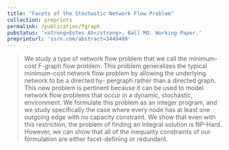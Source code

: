 ```yaml
---
title: "Facets of the Stochastic Network Flow Problem"
collection: preprints
permalink: /publication/fgraph
pubstatus: '<strong>Estes AS</strong>, Ball MO. Working Paper.'
preprinturl: 'ssrn.com/abstract=3449409'
---
```

> We study a type of network flow problem that we call the minimum-
cost F-graph flow problem. This problem generalizes the typical minimum-cost
network flow problem by allowing the underlying network to be a directed hy-
pergraph rather than a directed graph. This new problem is pertinent because
it can be used to model network flow problems that occur in a dynamic,
stochastic, environment. We formulate this problem as an integer program,
and we study specifically the case where every node has at least one outgoing
edge with no capacity constraint. We show that even with this restriction, the
problem of finding an integral solution is NP-Hard. However, we can show that
all of the inequality constraints of our formulation are either facet-defining or
redundant.

